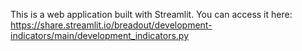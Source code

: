This is a web application built with Streamlit. You can access it here:
https://share.streamlit.io/breadout/development-indicators/main/development_indicators.py
